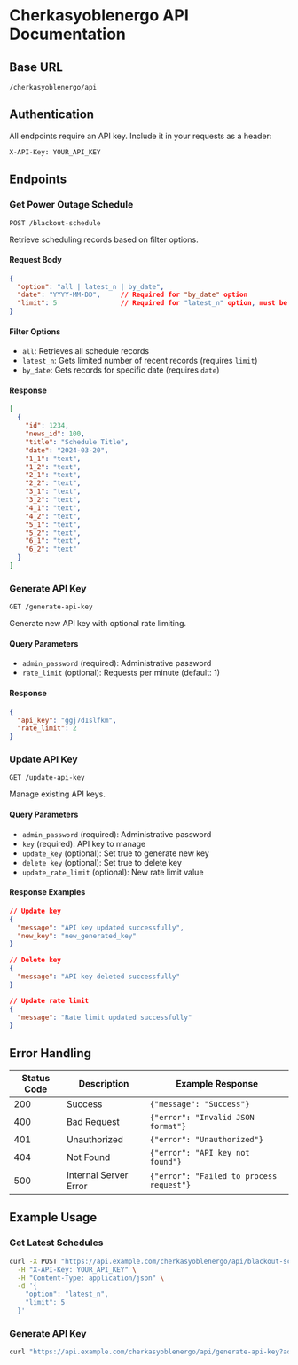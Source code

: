 # Cherkasyoblenergo API Documentation

## Base URL
```
/cherkasyoblenergo/api
```

## Authentication
All endpoints require an API key. Include it in your requests as a header:
```
X-API-Key: YOUR_API_KEY
```

## Endpoints

### Get Power Outage Schedule
`POST /blackout-schedule`

Retrieve scheduling records based on filter options.

#### Request Body
```json
{
  "option": "all | latest_n | by_date",
  "date": "YYYY-MM-DD",     // Required for "by_date" option
  "limit": 5                // Required for "latest_n" option, must be > 0
}
```

#### Filter Options
- `all`: Retrieves all schedule records
- `latest_n`: Gets limited number of recent records (requires `limit`)
- `by_date`: Gets records for specific date (requires `date`)

#### Response
```json
[
  {
    "id": 1234,
    "news_id": 100,
    "title": "Schedule Title",
    "date": "2024-03-20",
    "1_1": "text",
    "1_2": "text",
    "2_1": "text",
    "2_2": "text",
    "3_1": "text",
    "3_2": "text",
    "4_1": "text",
    "4_2": "text",
    "5_1": "text",
    "5_2": "text",
    "6_1": "text",
    "6_2": "text"
  }
]
```

### Generate API Key
`GET /generate-api-key`

Generate new API key with optional rate limiting.

#### Query Parameters
- `admin_password` (required): Administrative password
- `rate_limit` (optional): Requests per minute (default: 1)

#### Response
```json
{
  "api_key": "ggj7d1slfkm",
  "rate_limit": 2
}
```

### Update API Key
`GET /update-api-key`

Manage existing API keys.

#### Query Parameters
- `admin_password` (required): Administrative password
- `key` (required): API key to manage
- `update_key` (optional): Set true to generate new key
- `delete_key` (optional): Set true to delete key
- `update_rate_limit` (optional): New rate limit value

#### Response Examples
```json
// Update key
{
  "message": "API key updated successfully",
  "new_key": "new_generated_key"
}

// Delete key
{
  "message": "API key deleted successfully"
}

// Update rate limit
{
  "message": "Rate limit updated successfully"
}
```

## Error Handling

| Status Code | Description            | Example Response                                        |
|-------------|------------------------|--------------------------------------------------------|
| 200         | Success               | `{"message": "Success"}`                                |
| 400         | Bad Request           | `{"error": "Invalid JSON format"}`                      |
| 401         | Unauthorized          | `{"error": "Unauthorized"}`                             |
| 404         | Not Found             | `{"error": "API key not found"}`                        |
| 500         | Internal Server Error | `{"error": "Failed to process request"}`                |

## Example Usage

### Get Latest Schedules
```bash
curl -X POST "https://api.example.com/cherkasyoblenergo/api/blackout-schedule" \
  -H "X-API-Key: YOUR_API_KEY" \
  -H "Content-Type: application/json" \
  -d '{
    "option": "latest_n",
    "limit": 5
  }'
```

### Generate API Key
```bash
curl "https://api.example.com/cherkasyoblenergo/api/generate-api-key?admin_password=YOUR_ADMIN_PASSWORD&rate_limit=5"
```